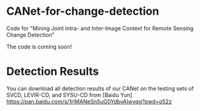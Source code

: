 # CANet-for-change-detection

Code for "Mining Joint Intra- and Inter-Image Context for Remote Sensing Change Detection"

The code is coming soon!


# Detection Results
You can download all detection results of our CANet on the testing sets of SVCD, LEVIR-CD, and SYSU-CD from [Baidu Yun] https://pan.baidu.com/s/1rjMANeSn5uG0YdbvAIwyqg?pwd=q52z
